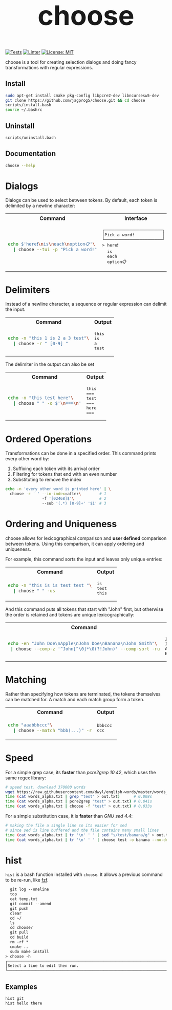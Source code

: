 <h1 align="center" style=font-size:6em>choose</h1>

[![Tests](https://github.com/jagprog5/choose/actions/workflows/tests.yml/badge.svg)](https://github.com/jagprog5/choose/actions/workflows/tests.yml)
[![Linter](https://github.com/jagprog5/choose/actions/workflows/cpp-linter.yml/badge.svg)](https://github.com/jagprog5/choose/actions/workflows/cpp-linter.yml)
[![License: MIT](https://img.shields.io/badge/License-MIT-yellow.svg)](https://opensource.org/licenses/MIT)

choose is a tool for creating selection dialogs and doing fancy transformations with regular expressions.
## Install
```bash
sudo apt-get install cmake pkg-config libpcre2-dev libncursesw5-dev
git clone https://github.com/jagprog5/choose.git && cd choose
scripts/install.bash
source ~/.bashrc
```
## Uninstall
```bash
scripts/uninstall.bash
```
## Documentation
```bash
choose --help
```
# Dialogs
Dialogs can be used to select between tokens. By default, each token is delimited by a newline character:
<table>
<tr>
<th>Command</th>
<th>Interface</th>
</tr>
<tr>
<td>

```bash
echo $'here❗\nis\neach\noption📋'\
  | choose --tui -p "Pick a word!"
```

</td>
<td>

<pre>
┌───────────────────────┐  
│Pick a word!           │  
└───────────────────────┘  
> here❗  
  is  
  each  
  option📋  
</pre>

</td>
</tr>
</table>

# Delimiters

Instead of a newline character, a sequence or regular expression can delimit the input.

<table>
<tr>
<th>Command</th>
<th>Output</th>
</tr>
<tr>
<td>

```bash
echo -n "this 1 is 2 a 3 test"\
  | choose -r " [0-9] "
```

</td>
<td>
<pre>
this  
is  
a  
test
</pre>  
</td>
</tr>
</table>

The delimiter in the output can also be set

<table>
<tr>
<th>Command</th>
<th>Output</th>
</tr>
<tr>
<td>

```bash
echo -n "this test here"\
  | choose " " -o $'\n===\n'
```

</td>
<td>
<pre>
this
===
test
===
here
===
</pre>  
</td>
</tr>
</table>

# Ordered Operations

Transformations can be done in a specified order. This command prints every other word by:

1. Suffixing each token with its arrival order
2. Filtering for tokens that end with an even number
3. Substituting to remove the index

```bash
echo -n 'every other word is printed here' | \
  choose -r ' ' --in-index=after\        # 1
                -f '[02468]$'\           # 2
                --sub '(.*) [0-9]+' '$1' # 3
```

# Ordering and Uniqueness

choose allows for lexicographical comparison and **user defined** comparison between tokens. Using this comparison, it can apply ordering and uniqueness.

For example, this command sorts the input and leaves only unique entries:

<table>
<tr>
<th>Command</th>
<th>Output</th>
</tr>
<tr>
<td>

```bash
echo -n "this is is test test "\
  | choose " " -us
```

</td>
<td>
<pre>
is
test
this
</pre>  
</td>
</tr>
</table>

And this command puts all tokens that start with "John" first, but otherwise the order is retained and tokens are unique lexicographically:

<table>
<tr>
<th>Command</th>
<th>Output</th>
</tr>
<tr>
<td>

```bash
echo -en "John Doe\nApple\nJohn Doe\nBanana\nJohn Smith"\
 | choose --comp-z '^John[^\0]*\0(?!John)' --comp-sort -ru
```

</td>
<td>
<pre>
John Doe
John Smith
Apple
Banana
</pre>  
</td>
</tr>
</table>

# Matching

Rather than specifying how tokens are terminated, the tokens themselves can be matched for. A match and each match group form a token.

<table>
<tr>
<th>Command</th>
<th>Output</th>
</tr>
<tr>
<td>

```bash
echo "aaabbbccc"\
  | choose --match "bbb(...)" -r
```

</td>
<td>
<pre>
bbbccc
ccc
</pre>  
</td>
</tr>
</table>

# Speed

For a simple grep case, its **faster** than _pcre2grep 10.42_, which uses the same regex library:

```bash
# speed test. download 370000 words
wget https://raw.githubusercontent.com/dwyl/english-words/master/words_alpha.txt
time (cat words_alpha.txt | grep "test" > out.txt)      # 0.008s
time (cat words_alpha.txt | pcre2grep "test" > out.txt) # 0.041s
time (cat words_alpha.txt | choose -f "test" > out.txt) # 0.033s
```

For a simple substitution case, it is **faster** than _GNU sed 4.4_:

```bash
# making the file a single line so its easier for sed
# since sed is line buffered and the file contains many small lines
time (cat words_alpha.txt | tr '\n' ' ' | sed "s/test/banana/g" > out.txt)              # 0.028s
time (cat words_alpha.txt | tr '\n' ' ' | choose test -o banana --no-delimit > out.txt) # 0.021s
```

# hist

`hist` is a bash function installed with `choose`. It allows a previous command to be re-run, like [fzf](https://github.com/junegunn/fzf).

```txt
  git log --oneline
  top
  cat temp.txt
  git commit --amend
  git push
  clear
  cd ~/
  ls
  cd choose/
  git pull
  cd build
  rm -rf *
  cmake ..
  sudo make install
> choose -h
┌────────────────────────────────────────────────────────────────────────────────┐
│Select a line to edit then run.                                                 │
└────────────────────────────────────────────────────────────────────────────────┘
```
## Examples

```bash
hist git
hist hello there
```
